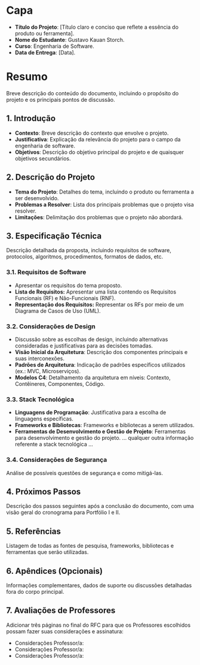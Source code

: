 # Capa

- **Título do Projeto**: [Título claro e conciso que reflete a essência do produto ou ferramenta].
- **Nome do Estudante**: Gustavo Kauan Storch.
- **Curso**: Engenharia de Software.
- **Data de Entrega**: [Data].

# Resumo

Breve descrição do conteúdo do documento, incluindo o propósito do projeto e os principais pontos de discussão.

## 1. Introdução

- **Contexto**: Breve descrição do contexto que envolve o projeto.
- **Justificativa**: Explicação da relevância do projeto para o campo da engenharia de software.
- **Objetivos**: Descrição do objetivo principal do projeto e de quaisquer objetivos secundários.

## 2. Descrição do Projeto

- **Tema do Projeto**: Detalhes do tema, incluindo o produto ou ferramenta a ser desenvolvido.
- **Problemas a Resolver**: Lista dos principais problemas que o projeto visa resolver.
- **Limitações**: Delimitação dos problemas que o projeto não abordará.

## 3. Especificação Técnica

Descrição detalhada da proposta, incluindo requisitos de software, protocolos, algoritmos, procedimentos, formatos de dados, etc.

### 3.1. Requisitos de Software
- Apresentar os requisitos do tema proposto.
- **Lista de Requisitos:** Apresentar uma lista contendo os Requisitos Funcionais (RF) e Não-Funcionais (RNF).
- **Representação dos Requisitos:** Representar os RFs por meio de um Diagrama de Casos de Uso (UML).

### 3.2. Considerações de Design

- Discussão sobre as escolhas de design, incluindo alternativas consideradas e justificativas para as decisões tomadas.
- **Visão Inicial da Arquitetura**: Descrição dos componentes principais e suas interconexões.
- **Padrões de Arquitetura**: Indicação de padrões específicos utilizados (ex.: MVC, Microserviços).
- **Modelos C4**: Detalhamento da arquitetura em níveis: Contexto, Contêineres, Componentes, Código.

### 3.3. Stack Tecnológica

- **Linguagens de Programação**: Justificativa para a escolha de linguagens específicas.
- **Frameworks e Bibliotecas**: Frameworks e bibliotecas a serem utilizados.
- **Ferramentas de Desenvolvimento e Gestão de Projeto**: Ferramentas para desenvolvimento e gestão do projeto.
... qualquer outra informação referente a stack tecnológica ...

### 3.4. Considerações de Segurança

Análise de possíveis questões de segurança e como mitigá-las.

## 4. Próximos Passos

Descrição dos passos seguintes após a conclusão do documento, com uma visão geral do cronograma para Portfólio I e II.

## 5. Referências

Listagem de todas as fontes de pesquisa, frameworks, bibliotecas e ferramentas que serão utilizadas.

## 6. Apêndices (Opcionais)

Informações complementares, dados de suporte ou discussões detalhadas fora do corpo principal.
## 7. Avaliações de Professores

Adicionar três páginas no final do RFC para que os Professores escolhidos possam fazer suas considerações e assinatura:
- Considerações Professor/a:
- Considerações Professor/a:
- Considerações Professor/a:
